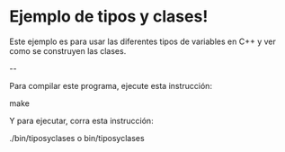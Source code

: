 # Ejemplo de tipos y clases!

Este ejemplo es para usar las diferentes tipos de variables en C++ y ver como se construyen las clases.

--

Para compilar este programa, ejecute esta instrucción:

make

Y para ejecutar, corra esta instrucción:

./bin/tiposyclases  o  bin/tiposyclases

